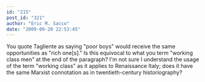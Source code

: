 ```yaml
---
id: "215"
post_id: "321"
author: "Eric M. Sacco"
date: "2009-09-20 22:53:45"
---
```

You quote Tagliente as saying "poor boys" would receive the same opportunities as "rich one[s]." Is this equivocal to what you term "working class men" at the end of the paragraph? I'm not sure I understand the usage of the term "working class" as it applies to Renaissance Italy; does it have the same Marxist connotation as in twentieth-century historiography?
